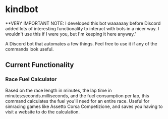 # kindbot

**VERY IMPORTANT NOTE: I developed this bot waaaaaay before Discord added lots of interesting functionality to interact with bots in a nicer way. I wouldn't use this if I were you, but I'm keeping it here anyway."

A Discord bot that automates a few things. Feel free to use it if any of the commands look useful.

<h2>Current Functionality</h2>
<h3>Race Fuel Calculator</h3>
<p>Based on the race length in minutes, the lap time in minutes:seconds.milliseconds, and the fuel consumption per lap, this command calculates the fuel you'll need for an entire race. Useful for simracing games like Assetto Corsa Competizione, and saves you having to visit a website to do the calculation.</p>
